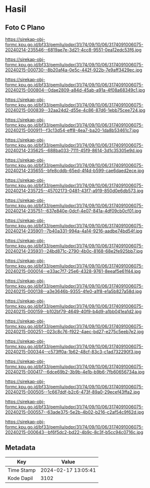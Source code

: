 # Hasil

## Foto C Plano

https://sirekap-obj-formc.kpu.go.id/bf33/pemilu/pdpr/31/74/09/10/06/3174091006075-20240214-235546--6819ae7e-3d21-4cc8-9551-0ea12edc53f6.jpg

https://sirekap-obj-formc.kpu.go.id/bf33/pemilu/pdpr/31/74/09/10/06/3174091006075-20240215-000730--8b20af4a-0e5c-442f-922b-7e9aff3429ec.jpg

https://sirekap-obj-formc.kpu.go.id/bf33/pemilu/pdpr/31/74/09/10/06/3174091006075-20240215-000804--0dae2809-a84d-45ab-a91a-4f08a68349c1.jpg

https://sirekap-obj-formc.kpu.go.id/bf33/pemilu/pdpr/31/74/09/10/06/3174091006075-20240215-000839--32aa24d2-d55e-4c86-87d6-1ebb75cee724.jpg

https://sirekap-obj-formc.kpu.go.id/bf33/pemilu/pdpr/31/74/09/10/06/3174091006075-20240215-000911--f3c13d54-eff8-4ea7-ba20-1da8b53461c7.jpg

https://sirekap-obj-formc.kpu.go.id/bf33/pemilu/pdpr/31/74/09/10/06/3174091006075-20240214-235625--688ba033-7111-45f9-8614-3d1c35305e9d.jpg

https://sirekap-obj-formc.kpu.go.id/bf33/pemilu/pdpr/31/74/09/10/06/3174091006075-20240214-235655--bfe8cddb-65ed-4f4d-b599-cae6daed2ece.jpg

https://sirekap-obj-formc.kpu.go.id/bf33/pemilu/pdpr/31/74/09/10/06/3174091006075-20240214-235725--45702173-0481-43f7-a919-850d0e6db573.jpg

https://sirekap-obj-formc.kpu.go.id/bf33/pemilu/pdpr/31/74/09/10/06/3174091006075-20240214-235751--637e840e-0dcf-4e07-841a-4df09cb0cf01.jpg

https://sirekap-obj-formc.kpu.go.id/bf33/pemilu/pdpr/31/74/09/10/06/3174091006075-20240214-235901--7b40a331-994a-4a14-9216-aadbe74bd54f.jpg

https://sirekap-obj-formc.kpu.go.id/bf33/pemilu/pdpr/31/74/09/10/06/3174091006075-20240214-235931--24bd871c-2790-4b0c-8168-68e2fe925bb7.jpg

https://sirekap-obj-formc.kpu.go.id/bf33/pemilu/pdpr/31/74/09/10/06/3174091006075-20240215-000014--e33ac7f7-25e6-4328-9761-8eeaf5e61f44.jpg

https://sirekap-obj-formc.kpu.go.id/bf33/pemilu/pdpr/31/74/09/10/06/3174091006075-20240215-000138--a3e3646b-9355-4fe0-a1f8-e1a5b827a58d.jpg

https://sirekap-obj-formc.kpu.go.id/bf33/pemilu/pdpr/31/74/09/10/06/3174091006075-20240215-000159--b102bf79-4649-40f9-b4d9-a1bb041ea1d2.jpg

https://sirekap-obj-formc.kpu.go.id/bf33/pemilu/pdpr/31/74/09/10/06/3174091006075-20240215-000251--023c8c76-f922-4aec-bd27-e275c5eeb7e2.jpg

https://sirekap-obj-formc.kpu.go.id/bf33/pemilu/pdpr/31/74/09/10/06/3174091006075-20240215-000344--c573ff0a-1b62-48cf-83c3-c1ad732290f3.jpg

https://sirekap-obj-formc.kpu.go.id/bf33/pemilu/pdpr/31/74/09/10/06/3174091006075-20240215-000417--6dce69b2-3b9b-4e1b-b9b6-7fb60656734a.jpg

https://sirekap-obj-formc.kpu.go.id/bf33/pemilu/pdpr/31/74/09/10/06/3174091006075-20240215-000505--1c667ddf-b2c6-473f-89a0-29ecef43ffa2.jpg

https://sirekap-obj-formc.kpu.go.id/bf33/pemilu/pdpr/31/74/09/10/06/3174091006075-20240215-000557--63ade375-5e2b-4b02-b216-c2af54c9f62d.jpg

https://sirekap-obj-formc.kpu.go.id/bf33/pemilu/pdpr/31/74/09/10/06/3174091006075-20240215-000643--bf6f5dc2-bd22-4b9c-8c3f-b5cc94c0716c.jpg


## Metadata

| Key        | Value               |
| ---------- | ------------------- |
| Time Stamp | 2024-02-17 13:05:41 |
| Kode Dapil | 3102                |




